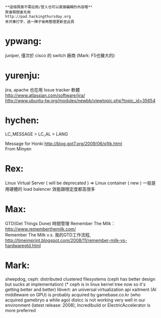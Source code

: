     **這個頁面不需註冊/登入也可以直接編輯的內容喔**
    聚會期間會先用 
    http://pad.hackingthursday.org
    來共筆打字，過一陣子後再整理更新至此頁


# ypwang:

juniper, 僅次於 cisco 的 switch   廠商
(Mark: F5也蠻大的)

# yurenju:

jira, apache 也在用 Issue tracker 軟體
<http://www.atlassian.com/software/jira/>  
<http://www.ubuntu-tw.org/modules/newbb/viewtopic.php?topic_id=35654>  

# hychen:

LC_MESSAGE > LC_AL > LANG

Message for Honki
<http://blog.got7.org/2009/06/q1tk.html>  
From Minyen

# Rex:

Linux Virtual Server ( will be deprecated ) => Linux container ( new )
一般是用硬體的 load balencer 效能跟穩定度都高很多

# Max:

GTD(Get Things Done) 時間管理
Remember The Milk：<http://www.rememberthemilk.com/>  
Remember The Milk v.s. 我的GTD工作流程, <http://timeimprint.blogspot.com/2008/11/remember-milk-vs-hardwaregtd.html>  

# Mark:

sheepdog, ceph: distributed clustered filesystems (ceph has better design but sucks at implementation) (* ceph is in linux kernel tree now so it's getting better and better)
libvert: an universal virtualization api
xaitment (AI middleware on GPU) is probably acquired by gamebase.co.kr (who acquired gamebryo a while ago)
distcc is not working very well in our environment (latest release: 2008), Incredibuild or ElectricAccelerator is more preferred